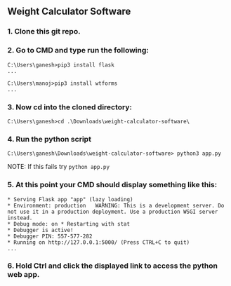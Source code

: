## Weight Calculator Software
### 1. Clone this git repo.

### 2. Go to CMD and type run the following:
```
C:\Users\ganesh>pip3 install flask
...

C:\Users\manoj>pip3 install wtforms
...
```
### 3. Now cd into the cloned directory:
```
C:\Users\ganesh>cd .\Downloads\weight-calculator-software\
```
### 4. Run the python script
```
C:\Users\ganesh\Downloads\weight-calculator-software> python3 app.py
```
NOTE: If this fails try `python app.py`
### 5. At this point your CMD should display something like this:
```
* Serving Flask app "app" (lazy loading)
* Environment: production   WARNING: This is a development server. Do not use it in a production deployment. Use a production WSGI server instead. 
* Debug mode: on * Restarting with stat
* Debugger is active!
* Debugger PIN: 557-577-282
* Running on http://127.0.0.1:5000/ (Press CTRL+C to quit)
...
```
### 6. Hold Ctrl and click the displayed link to access the python web app.

